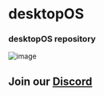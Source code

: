# desktopOS
### desktopOS repository
![image](https://media.discordapp.net/attachments/921011982465896518/1035522312478408774/Screenshot_20221028_185421.png?width=771&height=433)
## Join our [Discord](https://discord.gg/KQGvaHYxsv)

